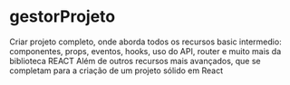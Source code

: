 # gestorProjeto
Criar projeto completo, onde aborda todos os recursos basic intermedio: componentes, props, eventos, hooks, uso do API, router e muito mais da biblioteca REACT  Além de outros recursos mais avançados, que se completam para a criação de um projeto sólido em React